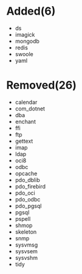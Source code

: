 Added(6)
===============================================================
+ ds
+ imagick
+ mongodb
+ redis
+ swoole
+ yaml

Removed(26)
==============================================================
- calendar
- com_dotnet
- dba
- enchant
- ffi
- ftp
- gettext
- imap
- ldap
- oci8
- odbc
- opcache
- pdo_dblib
- pdo_firebird
- pdo_oci
- pdo_odbc
- pdo_pgsql
- pgsql
- pspell
- shmop
- skeleton
- snmp
- sysvmsg
- sysvsem
- sysvshm
- tidy

